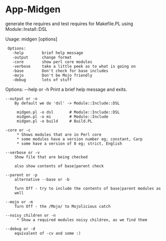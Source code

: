 App-Midgen
==========

generate the requires and test requires for Makefile.PL using Module::Install::DSL

Usage:
    midgen [options]

     Options:
       -help        brief help message
       -output      change format
       -core        show perl core modules
       -verbose     take a little peek as to what is going on
       -base        Don't check for base includes
       -mojo        Don't be Mojo friendly  
       -debug       lots of stuff

Options:
    --help or -h
        Print a brief help message and exits.

    --output or -o
        By default we do 'dsl' -> Module::Include::DSL

         midgen.pl -o dsl       # Module::Include::DSL
         midgen.pl -o mi        # Module::Include
         midgen.pl -o build     # Build.PL

    -core or -c
         * Shows modules that are in Perl core
         * some modules have a version number eg; constant, Carp
         * some have a version of 0 eg; strict, English

    --verbose or -v
        Show file that are being checked

        also show contents of base|parent check

    --parent or -p
        alternative --base or -b

        Turn Off - try to include the contents of base|parent modules as
        well

    --mojo or -m
        Turn Off - the /Mojo/ to Mojolicious catch

    --noisy_children or -n
         * Show a required modules noisy children, as we find them

    --debug or -d
        equivalent of -cv and some :)
